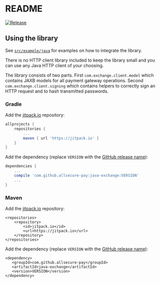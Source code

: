 
# README

[![Release](https://jitpack.io/w/allsecure-pay/java-exchange.svg)](https://jitpack.io/#allsecure-pay/java-exchange)

## Using the library

See [`src/example/java`](src/example/java) for examples on how to integrate the library.

There is no HTTP client library included to keep the library small and you can use any Java HTTP client of your choosing. 

The library consists of two parts.
First `com.exchange.client.model` which contains JAXB models for all payment gateway operations.
Second `com.exchange.client.signing` which contains helpers to correctly sign an HTTP request and to hash transmitted passwords.

### Gradle

Add the [jitpack.io](https://jitpack.io) repository:
```gradle
allprojects {
	repositories {
		...
		maven { url 'https://jitpack.io' }
	}
}
```

Add the dependency (replace `VERSION` with the [GitHub release name](https://github.com/allsecre-pay/java-exchange/releases)):
```gradle
dependencies {
	...
	compile 'com.github.allsecure-pay:java-exchange:VERSION'
	...
}
```

### Maven

Add the [jitpack.io](https://jitpack.io) repository:

```maven
<repositories>
	<repository>
	    <id>jitpack.io</id>
	    <url>https://jitpack.io</url>
	</repository>
</repositories>
```

Add the dependency (replace `VERSION` with the [GitHub release name](https://github.com/allsecure-pay/java-exchange/releases)):
 ```maven
<dependency>
    <groupId>com.github.allsecure-pay</groupId>
    <artifactId>java-exchange</artifactId>
    <version>VERSION</version>
</dependency>
```
